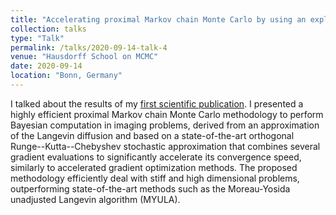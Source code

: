 ```yaml
---
title: "Accelerating proximal Markov chain Monte Carlo by using an explicit stabilised method"
collection: talks
type: "Talk"
permalink: /talks/2020-09-14-talk-4
venue: "Hausdorff School on MCMC"
date: 2020-09-14
location: "Bonn, Germany"
---
```


I talked about the results of my [first scientific publication](https://doi.org/10.1137/19M1283719). I presented a highly efficient proximal Markov chain Monte Carlo methodology to perform Bayesian computation in imaging problems, derived from an approximation of the Langevin diffusion and based on a state-of-the-art orthogonal Runge--Kutta--Chebyshev stochastic approximation that combines several gradient evaluations to significantly accelerate its convergence speed, similarly to accelerated gradient optimization methods. The proposed methodology efficiently deal with stiff and high dimensional problems, outperforming state-of-the-art methods such as the Moreau-Yosida unadjusted Langevin algorithm (MYULA).